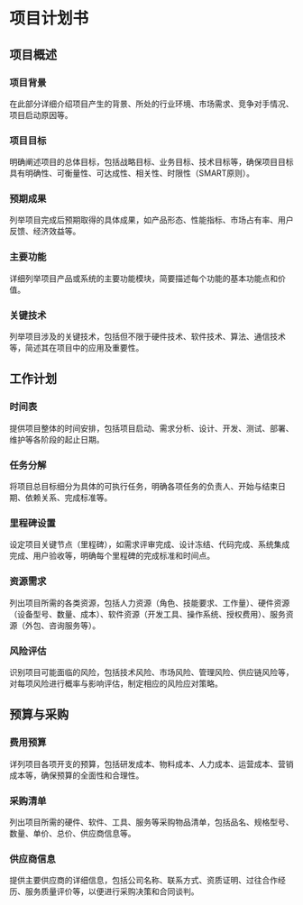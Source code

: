 # **项目计划书**

## **项目概述**

### **项目背景**

在此部分详细介绍项目产生的背景、所处的行业环境、市场需求、竞争对手情况、项目启动原因等。

### **项目目标**

明确阐述项目的总体目标，包括战略目标、业务目标、技术目标等，确保项目目标具有明确性、可衡量性、可达成性、相关性、时限性（SMART原则）。

### **预期成果**

列举项目完成后预期取得的具体成果，如产品形态、性能指标、市场占有率、用户反馈、经济效益等。

### **主要功能**

详细列举项目产品或系统的主要功能模块，简要描述每个功能的基本功能点和价值。

### **关键技术**

列举项目涉及的关键技术，包括但不限于硬件技术、软件技术、算法、通信技术等，简述其在项目中的应用及重要性。

## **工作计划**

### **时间表**

提供项目整体的时间安排，包括项目启动、需求分析、设计、开发、测试、部署、维护等各阶段的起止日期。

### **任务分解**

将项目总目标细分为具体的可执行任务，明确各项任务的负责人、开始与结束日期、依赖关系、完成标准等。

### **里程碑设置**

设定项目关键节点（里程碑），如需求评审完成、设计冻结、代码完成、系统集成完成、用户验收等，明确每个里程碑的完成标准和时间点。

### **资源需求**

列出项目所需的各类资源，包括人力资源（角色、技能要求、工作量）、硬件资源（设备型号、数量、成本）、软件资源（开发工具、操作系统、授权费用）、服务资源（外包、咨询服务等）。

### **风险评估**

识别项目可能面临的风险，包括技术风险、市场风险、管理风险、供应链风险等，对每项风险进行概率与影响评估，制定相应的风险应对策略。

## **预算与采购**

### **费用预算**

详列项目各项开支的预算，包括研发成本、物料成本、人力成本、运营成本、营销成本等，确保预算的全面性和合理性。

### **采购清单**

列出项目所需的硬件、软件、工具、服务等采购物品清单，包括品名、规格型号、数量、单价、总价、供应商信息等。

### **供应商信息**

提供主要供应商的详细信息，包括公司名称、联系方式、资质证明、过往合作经历、服务质量评价等，以便进行采购决策和合同谈判。

